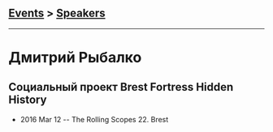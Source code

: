 ## [Events](../README.md) > [Speakers](../speakers.md)
---

# Дмитрий Рыбалко

## Социальный проект Brest Fortress Hidden History
- 2016 Mar 12 -- The Rolling Scopes 22. Brest    
